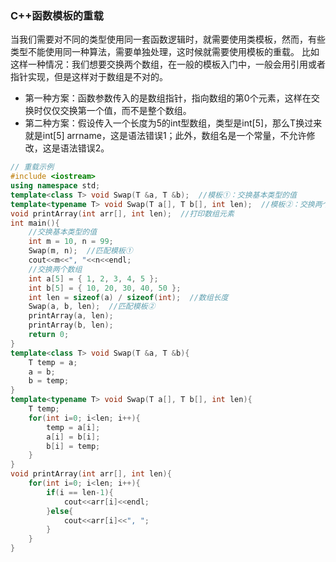 ### C++函数模板的重载
当我们需要对不同的类型使用同一套函数逻辑时，就需要使用类模板，然而，有些类型不能使用同一种算法，需要单独处理，这时候就需要使用模板的重载。
比如这样一种情况：我们想要交换两个数组，在一般的模板入门中，一般会用引用或者指针实现，但是这样对于数组是不对的。
* 第一种方案：函数参数传入的是数组指针，指向数组的第0个元素，这样在交换时仅仅交换第一个值，而不是整个数组。
* 第二种方案：假设传入一个长度为5的int型数组，类型是int[5]，那么T换过来就是int[5] arrname，这是语法错误1；此外，数组名是一个常量，不允许修改，这是语法错误2。

```c++
// 重载示例
#include <iostream>
using namespace std;
template<class T> void Swap(T &a, T &b);  //模板①：交换基本类型的值
template<typename T> void Swap(T a[], T b[], int len);  //模板②：交换两个数组
void printArray(int arr[], int len);  //打印数组元素
int main(){
    //交换基本类型的值
    int m = 10, n = 99;
    Swap(m, n);  //匹配模板①
    cout<<m<<", "<<n<<endl;
    //交换两个数组
    int a[5] = { 1, 2, 3, 4, 5 };
    int b[5] = { 10, 20, 30, 40, 50 };
    int len = sizeof(a) / sizeof(int);  //数组长度
    Swap(a, b, len);  //匹配模板②
    printArray(a, len);
    printArray(b, len);
    return 0;
}
template<class T> void Swap(T &a, T &b){
    T temp = a;
    a = b;
    b = temp;
}
template<typename T> void Swap(T a[], T b[], int len){
    T temp;
    for(int i=0; i<len; i++){
        temp = a[i];
        a[i] = b[i];
        b[i] = temp;
    }
}
void printArray(int arr[], int len){
    for(int i=0; i<len; i++){
        if(i == len-1){
            cout<<arr[i]<<endl;
        }else{
            cout<<arr[i]<<", ";
        }
    }
}
```